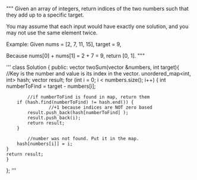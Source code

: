 """
Given an array of integers, return indices of the two numbers such that they add up to a specific target.

You may assume that each input would have exactly one solution, and you may not use the same element twice.

Example:
Given nums = [2, 7, 11, 15], target = 9,

Because nums[0] + nums[1] = 2 + 7 = 9,
return [0, 1].
"""

'''
class Solution {
public:
    vector<int> twoSum(vector<int> &numbers, int target){
    //Key is the number and value is its index in the vector.
    unordered_map<int, int> hash;
    vector<int> result;
    for (int i = 0; i < numbers.size(); i++) {
        int numberToFind = target - numbers[i];

            //if numberToFind is found in map, return them
        if (hash.find(numberToFind) != hash.end()) {
                    //+1 because indices are NOT zero based
            result.push_back(hash[numberToFind] );
            result.push_back(i);            
            return result;
        }

            //number was not found. Put it in the map.
        hash[numbers[i]] = i;
    }
    return result;
    }
};
'''
